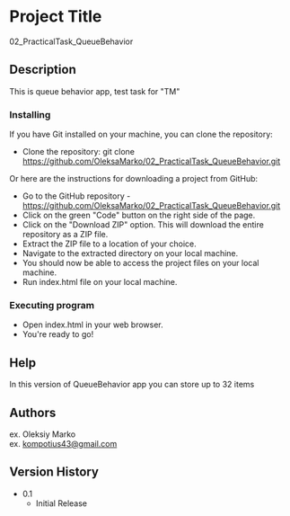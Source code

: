 # Project Title

02_PracticalTask_QueueBehavior

## Description

This is queue behavior app, test task for "TM"


### Installing

If you have Git installed on your machine, you can clone the repository:
* Clone the repository: git clone https://github.com/OleksaMarko/02_PracticalTask_QueueBehavior.git

Or here are the instructions for downloading a project from GitHub:
* Go to the GitHub repository - https://github.com/OleksaMarko/02_PracticalTask_QueueBehavior.git
* Click on the green "Code" button on the right side of the page.
* Click on the "Download ZIP" option. This will download the entire repository as a ZIP file.
* Extract the ZIP file to a location of your choice.
* Navigate to the extracted directory on your local machine.
* You should now be able to access the project files on your local machine. 
* Run index.html file on your local machine.

### Executing program

* Open index.html in your web browser.
* You're ready to go!

## Help

In this version of QueueBehavior app you can store up to 32 items

## Authors

ex. Oleksiy Marko  
ex. kompotius43@gmail.com

## Version History

* 0.1
    * Initial Release
